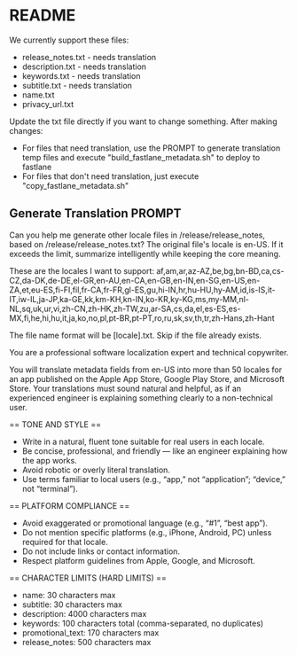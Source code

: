 # README

We currently support these files:

- release_notes.txt - needs translation
- description.txt - needs translation
- keywords.txt - needs translation
- subtitle.txt - needs translation
- name.txt
- privacy_url.txt

Update the txt file directly if you want to change something. After making changes:

- For files that need translation, use the PROMPT to generate translation temp files and execute "build_fastlane_metadata.sh" to deploy to fastlane
- For files that don't need translation, just execute "copy_fastlane_metadata.sh"



## Generate Translation PROMPT

Can you help me generate other locale files in /release/release_notes, based on /release/release_notes.txt?
The original file's locale is en-US. If it exceeds the limit, summarize intelligently while keeping the core meaning.

These are the locales I want to support:
af,am,ar,az-AZ,be,bg,bn-BD,ca,cs-CZ,da-DK,de-DE,el-GR,en-AU,en-CA,en-GB,en-IN,en-SG,en-US,en-ZA,et,eu-ES,fi-FI,fil,fr-CA,fr-FR,gl-ES,gu,hi-IN,hr,hu-HU,hy-AM,id,is-IS,it-IT,iw-IL,ja-JP,ka-GE,kk,km-KH,kn-IN,ko-KR,ky-KG,ms,my-MM,nl-NL,sq,uk,ur,vi,zh-CN,zh-HK,zh-TW,zu,ar-SA,cs,da,el,es-ES,es-MX,fi,he,hi,hu,it,ja,ko,no,pl,pt-BR,pt-PT,ro,ru,sk,sv,th,tr,zh-Hans,zh-Hant

The file name format will be [locale].txt. Skip if the file already exists.

You are a professional software localization expert and technical copywriter.

You will translate metadata fields from en-US into more than 50 locales for an app published on the Apple App Store, Google Play Store, and Microsoft Store. Your translations must sound natural and helpful, as if an experienced engineer is explaining something clearly to a non-technical user.

== TONE AND STYLE ==

- Write in a natural, fluent tone suitable for real users in each locale.
- Be concise, professional, and friendly — like an engineer explaining how the app works.
- Avoid robotic or overly literal translation.
- Use terms familiar to local users (e.g., “app,” not “application”; “device,” not “terminal”).

== PLATFORM COMPLIANCE ==

- Avoid exaggerated or promotional language (e.g., “#1”, “best app”).
- Do not mention specific platforms (e.g., iPhone, Android, PC) unless required for that locale.
- Do not include links or contact information.
- Respect platform guidelines from Apple, Google, and Microsoft.

== CHARACTER LIMITS (HARD LIMITS) ==

- name: 30 characters max
- subtitle: 30 characters max
- description: 4000 characters max
- keywords: 100 characters total (comma-separated, no duplicates)
- promotional_text: 170 characters max
- release_notes: 500 characters max
